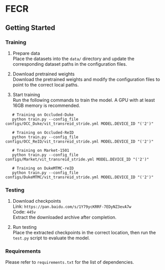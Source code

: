 # FECR

## Getting Started


###  Training

1. Prepare data  
   Place the datasets into the `data/` directory and update the corresponding dataset paths in the configuration files.

3. Download pretrained weights  
   Download the pretrained weights and modify the configuration files to point to the correct local paths.

4. Start training  
   Run the following commands to train the model. A GPU with at least 16GB memory is recommended.
```
   # Training on Occluded-Duke
   python train.py --config_file configs/OCC_Duke/vit_transreid_stride.yml MODEL.DEVICE_ID "('2')"

   # Training on Occluded-ReID
   python train.py --config_file configs/OCC_ReID/vit_transreid_stride.yml MODEL.DEVICE_ID "('2')"

   # Training on Market-1501
   python train.py --config_file configs/Market/vit_transreid_stride.yml MODEL.DEVICE_ID "('2')"

   # Training on DukeMTMC-reID
   python train.py --config_file configs/DukeMTMC/vit_transreid_stride.yml MODEL.DEVICE_ID "('2')"
```
###  Testing

1. Download checkpoints  
   Link: `https://pan.baidu.com/s/1Y79ycKRRF-7EDyNZ3evA7w`  
   Code: `445v`  
   Extract the downloaded archive after completion.  

2. Run testing  
   Place the extracted checkpoints in the correct location, then run the `test.py` script to evaluate the model.  

###  Requirements

Please refer to `requirements.txt` for the list of dependencies.  

